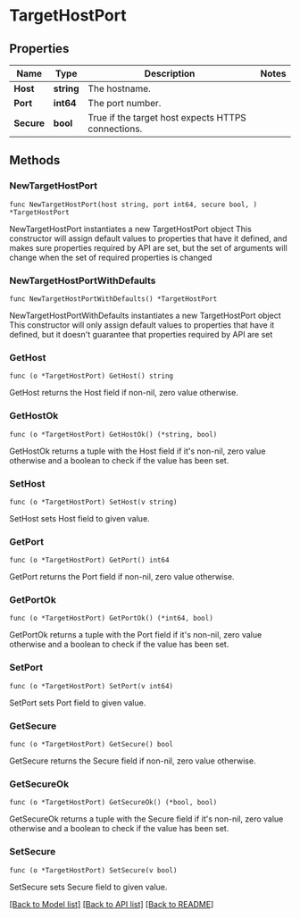 # TargetHostPort

## Properties

Name | Type | Description | Notes
------------ | ------------- | ------------- | -------------
**Host** | **string** | The hostname. | 
**Port** | **int64** | The port number. | 
**Secure** | **bool** | True if the target host expects HTTPS connections. | 

## Methods

### NewTargetHostPort

`func NewTargetHostPort(host string, port int64, secure bool, ) *TargetHostPort`

NewTargetHostPort instantiates a new TargetHostPort object
This constructor will assign default values to properties that have it defined,
and makes sure properties required by API are set, but the set of arguments
will change when the set of required properties is changed

### NewTargetHostPortWithDefaults

`func NewTargetHostPortWithDefaults() *TargetHostPort`

NewTargetHostPortWithDefaults instantiates a new TargetHostPort object
This constructor will only assign default values to properties that have it defined,
but it doesn't guarantee that properties required by API are set

### GetHost

`func (o *TargetHostPort) GetHost() string`

GetHost returns the Host field if non-nil, zero value otherwise.

### GetHostOk

`func (o *TargetHostPort) GetHostOk() (*string, bool)`

GetHostOk returns a tuple with the Host field if it's non-nil, zero value otherwise
and a boolean to check if the value has been set.

### SetHost

`func (o *TargetHostPort) SetHost(v string)`

SetHost sets Host field to given value.


### GetPort

`func (o *TargetHostPort) GetPort() int64`

GetPort returns the Port field if non-nil, zero value otherwise.

### GetPortOk

`func (o *TargetHostPort) GetPortOk() (*int64, bool)`

GetPortOk returns a tuple with the Port field if it's non-nil, zero value otherwise
and a boolean to check if the value has been set.

### SetPort

`func (o *TargetHostPort) SetPort(v int64)`

SetPort sets Port field to given value.


### GetSecure

`func (o *TargetHostPort) GetSecure() bool`

GetSecure returns the Secure field if non-nil, zero value otherwise.

### GetSecureOk

`func (o *TargetHostPort) GetSecureOk() (*bool, bool)`

GetSecureOk returns a tuple with the Secure field if it's non-nil, zero value otherwise
and a boolean to check if the value has been set.

### SetSecure

`func (o *TargetHostPort) SetSecure(v bool)`

SetSecure sets Secure field to given value.



[[Back to Model list]](../README.md#documentation-for-models) [[Back to API list]](../README.md#documentation-for-api-endpoints) [[Back to README]](../README.md)


